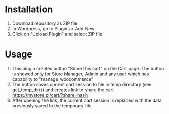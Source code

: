 # Installation

1. Download repository as ZIP file
2. In Wordpress, go to Plugins > Add New
3. Click on "Upload Plugin" and select ZIP file

# Usage

1. This plugin creates button "Share this cart" on the Cart page. The button is showed only for Store Manager, Admin and any user which has capability to "manage_woocommerce"
2. The button saves current cart session to file in temp directory (see: get_temp_dir()) and creates link to share the cart https://mystore.pl/cart/?share=hash
3. After opening the link, the current cart session is replaced with the data previously saved to the temporary file.
